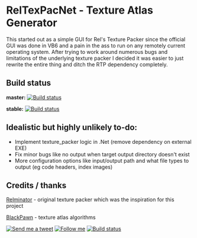 RelTexPacNet - Texture Atlas Generator
======================================

This started out as a simple GUI for Rel's Texture Packer since the official GUI was done in VB6 and a pain in the ass to run on any remotely current operating system. After trying to work around numerous bugs and limitations of the underlying texture packer I decided it was easier to just rewrite the entire thing and ditch the RTP dependency completely.

Build status
--------
**master:**
[![Build status](https://ci-beta.appveyor.com/api/projects/status/51gsvoo39q01abmo/branch/master)](https://ci-beta.appveyor.com/project/nathanchere/relstexturepackernet)

**stable:**
[![Build status](https://ci-beta.appveyor.com/api/projects/status/51gsvoo39q01abmo/branch/stable)](https://ci-beta.appveyor.com/project/nathanchere/relstexturepackernet)

Idealistic but highly unlikely to-do:
------------------

* Implement texture_packer logic in .Net (remove dependency on external EXE)
* Fix minor bugs like no output when target output directory doesn't exist
* More configuration options like input/output path and what file types to output (eg code headers, index images)

Credits / thanks
------

[Relminator](http://rel.phatcode.net) - original texture packer which was the inspiration for this project

[BlackPawn](http://www.blackpawn.com/texts/lightmaps/default.html) - texture atlas algorithms

[![Send me a tweet](http://nathanchere.github.io/twitter_tweet.png)](https://twitter.com/intent/user?screen_name=nathanchere "Send me a tweet") [![Follow me](http://nathanchere.github.io/twitter_follow.png)](https://twitter.com/intent/user?screen_name=nathanchere "Follow me") [![Build status](https://ci-beta.appveyor.com/api/projects/status/51gsvoo39q01abmo)](https://ci-beta.appveyor.com/project/nathanchere/relstexturepackernet)
